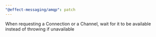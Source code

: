 ```yaml
---
"@effect-messaging/amqp": patch
---
```


When requesting a Connection or a Channel, wait for it to be available instead of throwing if unavailable
